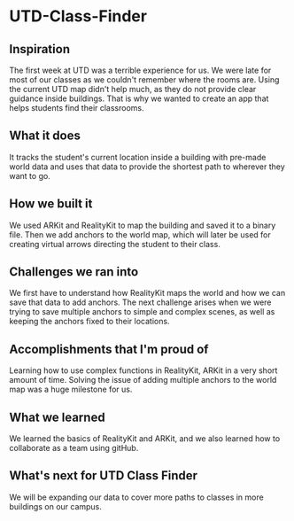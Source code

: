 # UTD-Class-Finder

## Inspiration
The first week at UTD was a terrible experience for us. We were late for most of our classes as we couldn't remember where the rooms are. Using the current UTD map didn't help much, as they do not provide clear guidance inside buildings. That is why we wanted to create an app that helps students find their classrooms. 
## What it does
It tracks the student's current location inside a building with pre-made world data and uses that data to provide the shortest path to wherever they want to go.
## How we built it
We used ARKit and RealityKit to map the building and saved it to a binary file. Then we add anchors to the world map, which will later be used for creating virtual arrows directing the student to their class.
## Challenges we ran into
We first have to understand how RealityKit maps the world and how we can save that data to add anchors. The next challenge arises when we were trying to save multiple anchors to simple and complex scenes, as well as keeping the anchors fixed to their locations.
## Accomplishments that I'm proud of
Learning how to use complex functions in RealityKit, ARKit in a very short amount of time. Solving the issue of adding multiple anchors to the world map was a huge milestone for us.
## What we learned
We learned the basics of RealityKit and ARKit, and we also learned how to collaborate as a team using gitHub.
## What's next for UTD Class Finder
We will be expanding our data to cover more paths to classes in more buildings on our campus.
